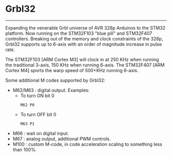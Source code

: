 # Grbl32
***

Expanding the venerable Grbl universe of AVR 328p Arduinos to the STM32 platform.  Now running on the STM32F103 "blue pill" and STM32F407 controllers. Breaking out of the memory and clock constraints of the 328p, Grbl32 supports up to 6-axis with an order of magnitude increase in pulse rate. 

The STM32F103 [ARM Cortex M3] will clock in at 250 KHz when running the traditional 3-axis,  150 KHz when running 6-axis.
The STM32F407 [ARM Cortex M4] sports the warp speed of 500+KHz running 6-axis.

Some additional M codes supported by Grbl32:
* M62/M63 : digital output. 
Examples:
  * To turn ON bit 0
    ```
    M62 P0
    ```
  * To turn OFF bit 0
    ```
    M63 P1
    ```
* M66 : wait on digital input.
* M67 : analog output, additional PWM controls.
* M100 : custom M-code, in code acceleration scaling to something less than 100%.